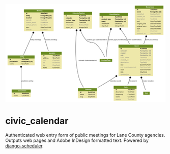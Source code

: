 ![civic_calendar schema](civic_calendar.png)

# civic_calendar

Authenticated web entry form of public meetings for Lane County agencies. Outputs web pages and Adobe InDesign formatted text. Powered by [django-scheduler](https://github.com/llazzaro/django-scheduler).
